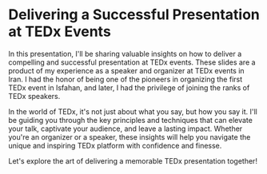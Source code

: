 # Delivering a Successful Presentation at TEDx Events
In this presentation, I'll be sharing valuable insights on how to deliver a compelling and successful presentation at TEDx events. These slides are a product of my experience as a speaker and organizer at TEDx events in Iran. I had the honor of being one of the pioneers in organizing the first TEDx event in Isfahan, and later, I had the privilege of joining the ranks of TEDx speakers.

In the world of TEDx, it's not just about what you say, but how you say it. I'll be guiding you through the key principles and techniques that can elevate your talk, captivate your audience, and leave a lasting impact. Whether you're an organizer or a speaker, these insights will help you navigate the unique and inspiring TEDx platform with confidence and finesse.

Let's explore the art of delivering a memorable TEDx presentation together!